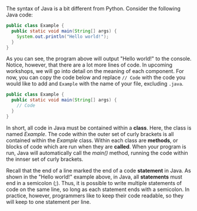 The syntax of Java is a bit different from Python. Consider the following Java code:

```java
public class Example {
  public static void main(String[] args) {
    System.out.println("Hello world!");
  }
}
```

As you can see, the program above will output "Hello world!" to the console. Notice, however, that there are a lot more lines of code. In upcoming workshops, we will go into detail on the meaning of each component. For now, you can copy the code below and replace `// Code` with the code you would like to add and `Example` with the name of your file, excluding `.java`.

```java
public class Example {
  public static void main(String[] args) {
    // Code
  }
}
```

In short, all code in Java must be contained within a **class**. Here, the class is named *Example*. The code within the outer set of curly brackets is all contained within the *Example* class. Within each class are **methods**, or blocks of code which are run when they are **called**. When your program is run, Java will automatically call the *main()* method, running the code within the innser set of curly brackets.

Recall that the end of a line marked the end of a code **statement** in Java. As shown in the "Hello world!" example above, in Java, all **statements** must end in a semicolon (;). Thus, it is possible to write multiple statements of code on the same line, so long as each statement ends with a semicolon. In practice, however, programmers like to keep their code readable, so they will keep to one statement per line.
